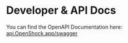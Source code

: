# Developer & API Docs

You can find the OpenAPI Documentation here: [api.OpenShock.app/swagger](https://api.openshock.app/swagger)